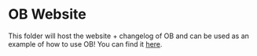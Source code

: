 # OB Website

This folder will host the website + changelog of OB and can be used as an example of how to use OB! You can find it [here](oliverbrotchie.github.io).
